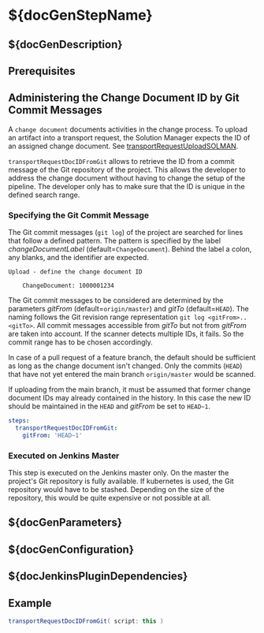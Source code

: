 # ${docGenStepName}

## ${docGenDescription}

## Prerequisites

## Administering the Change Document ID by Git Commit Messages

A `change document` documents activities in the change process.
To upload an artifact into a transport request, the Solution Manager expects the ID of an assigned change document. See [transportRequestUploadSOLMAN](transportRequestUploadSOLMAN.md).

`transportRequestDocIDFromGit` allows to retrieve the ID from a commit message of the Git repository of the project. This allows the developer to address the change document without having to change the setup of the pipeline.
The developer only has to make sure that the ID is unique in the defined search range.

### Specifying the Git Commit Message

The Git commit messages (`git log`) of the project are searched for lines that follow a defined pattern.
The pattern is specified by the label _changeDocumentLabel_ (default=`ChangeDocument`).
Behind the label a colon, any blanks, and the identifier are expected.

```
Upload - define the change document ID

    ChangeDocument: 1000001234
```

The Git commit messages to be considered are determined by the parameters _gitFrom_ (default=`origin/master`) and _gitTo_ (default=`HEAD`).
The naming follows the Git revision range representation `git log <gitFrom>..<gitTo>`.
All commit messages accessible from _gitTo_ but not from _gitFrom_ are taken into account.
If the scanner detects multiple IDs, it fails. So the commit range has to be chosen accordingly.

In case of a pull request of a feature branch, the default should be sufficient as long as the change document isn't changed.
Only the commits (`HEAD`) that have not yet entered the main branch `origin/master` would be scanned.

If uploading from the main branch, it must be assumed that former change document IDs may already contained in the history. In this case the new ID should be maintained in the `HEAD` and
_gitFrom_ be set to `HEAD~1`.

```yaml
steps:
  transportRequestDocIDFromGit:
    gitFrom: 'HEAD~1'
```

### Executed on Jenkins Master

This step is executed on the Jenkins master only. On the master the project's Git repository is fully available. If kubernetes is used, the Git repository would have to be stashed. Depending on the size of the repository, this would be quite expensive or not possible at all.

## ${docGenParameters}

## ${docGenConfiguration}

## ${docJenkinsPluginDependencies}

## Example

```groovy
transportRequestDocIDFromGit( script: this )
```
